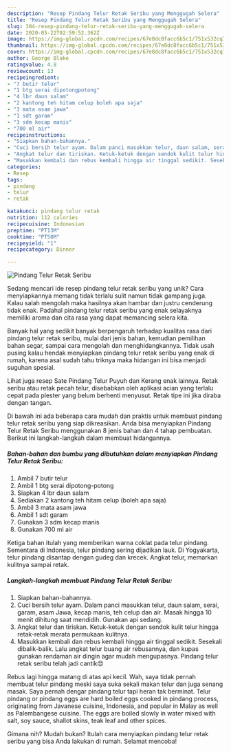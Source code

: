 ```yaml
---
description: "Resep Pindang Telur Retak Seribu yang Menggugah Selera"
title: "Resep Pindang Telur Retak Seribu yang Menggugah Selera"
slug: 304-resep-pindang-telur-retak-seribu-yang-menggugah-selera
date: 2020-05-22T02:59:52.362Z
image: https://img-global.cpcdn.com/recipes/67e8dc8facc6b5c1/751x532cq70/pindang-telur-retak-seribu-foto-resep-utama.jpg
thumbnail: https://img-global.cpcdn.com/recipes/67e8dc8facc6b5c1/751x532cq70/pindang-telur-retak-seribu-foto-resep-utama.jpg
cover: https://img-global.cpcdn.com/recipes/67e8dc8facc6b5c1/751x532cq70/pindang-telur-retak-seribu-foto-resep-utama.jpg
author: George Blake
ratingvalue: 4.8
reviewcount: 13
recipeingredient:
- "7 butir telur"
- "1 btg serai dipotongpotong"
- "4 lbr daun salam"
- "2 kantong teh hitam celup boleh apa saja"
- "3 mata asam jawa"
- "1 sdt garam"
- "3 sdm kecap manis"
- "700 ml air"
recipeinstructions:
- "Siapkan bahan-bahannya."
- "Cuci bersih telur ayam. Dalam panci masukkan telur, daun salam, serai, garam, asam Jawa, kecap manis, teh celup dan air. Masak hingga 10 menit dihitung saat mendidih. Gunakan api sedang."
- "Angkat telur dan tiriskan. Ketuk-ketuk dengan sendok kulit telur hingga retak-retak merata permukaan kulitnya."
- "Masukkan kembali dan rebus kembali hingga air tinggal sedikit. Sesekali dibalik-balik. Lalu angkat telur buang air rebusannya, dan kupas gunakan rendaman air dingin agar mudah mengupasnya. Pindang telur retak seribu telah jadi cantik😍"
categories:
- Resep
tags:
- pindang
- telur
- retak

katakunci: pindang telur retak 
nutrition: 112 calories
recipecuisine: Indonesian
preptime: "PT13M"
cooktime: "PT58M"
recipeyield: "1"
recipecategory: Dinner

---
```



![Pindang Telur Retak Seribu](https://img-global.cpcdn.com/recipes/67e8dc8facc6b5c1/751x532cq70/pindang-telur-retak-seribu-foto-resep-utama.jpg)

Sedang mencari ide resep pindang telur retak seribu yang unik? Cara menyiapkannya memang tidak terlalu sulit namun tidak gampang juga. Kalau salah mengolah maka hasilnya akan hambar dan justru cenderung tidak enak. Padahal pindang telur retak seribu yang enak selayaknya memiliki aroma dan cita rasa yang dapat memancing selera kita.

Banyak hal yang sedikit banyak berpengaruh terhadap kualitas rasa dari pindang telur retak seribu, mulai dari jenis bahan, kemudian pemilihan bahan segar, sampai cara mengolah dan menghidangkannya. Tidak usah pusing kalau hendak menyiapkan pindang telur retak seribu yang enak di rumah, karena asal sudah tahu triknya maka hidangan ini bisa menjadi suguhan spesial.

Lihat juga resep Sate Pindang Telur Puyuh dan Kerang enak lainnya. Retak seribu atau retak pecah telur, disebabkan oleh aplikasi acian yang terlalu cepat pada plester yang belum berhenti menyusut. Retak tipe ini jika diraba dengan tangan.


Di bawah ini ada beberapa cara mudah dan praktis untuk membuat pindang telur retak seribu yang siap dikreasikan. Anda bisa menyiapkan Pindang Telur Retak Seribu menggunakan 8 jenis bahan dan 4 tahap pembuatan. Berikut ini langkah-langkah dalam membuat hidangannya.

<!--inarticleads1-->

##### Bahan-bahan dan bumbu yang dibutuhkan dalam menyiapkan Pindang Telur Retak Seribu:

1. Ambil 7 butir telur
1. Ambil 1 btg serai dipotong-potong
1. Siapkan 4 lbr daun salam
1. Sediakan 2 kantong teh hitam celup (boleh apa saja)
1. Ambil 3 mata asam jawa
1. Ambil 1 sdt garam
1. Gunakan 3 sdm kecap manis
1. Gunakan 700 ml air


Ketiga bahan itulah yang memberikan warna coklat pada telur pindang. Sementara di Indonesia, telur pindang sering dijadikan lauk. Di Yogyakarta, telur pindang disantap dengan gudeg dan krecek. Angkat telur, memarkan kulitnya sampai retak. 

<!--inarticleads2-->

##### Langkah-langkah membuat Pindang Telur Retak Seribu:

1. Siapkan bahan-bahannya.
1. Cuci bersih telur ayam. Dalam panci masukkan telur, daun salam, serai, garam, asam Jawa, kecap manis, teh celup dan air. Masak hingga 10 menit dihitung saat mendidih. Gunakan api sedang.
1. Angkat telur dan tiriskan. Ketuk-ketuk dengan sendok kulit telur hingga retak-retak merata permukaan kulitnya.
1. Masukkan kembali dan rebus kembali hingga air tinggal sedikit. Sesekali dibalik-balik. Lalu angkat telur buang air rebusannya, dan kupas gunakan rendaman air dingin agar mudah mengupasnya. Pindang telur retak seribu telah jadi cantik😍


Rebus lagi hingga matang di atas api kecil. Wah, saya tidak pernah membuat telur pindang meski saya suka sekali makan telur dan juga senang masak. Saya pernah dengar pindang telur tapi heran tak berminat. Telur pindang or pindang eggs are hard boiled eggs cooked in pindang process, originating from Javanese cuisine, Indonesia, and popular in Malay as well as Palembangese cuisine. The eggs are boiled slowly in water mixed with salt, soy sauce, shallot skins, teak leaf and other spices. 

Gimana nih? Mudah bukan? Itulah cara menyiapkan pindang telur retak seribu yang bisa Anda lakukan di rumah. Selamat mencoba!
